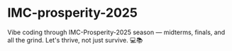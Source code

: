 # IMC-prosperity-2025
 
Vibe coding through IMC-Prosperity-2025 season — midterms, finals, and all the grind. Let's thrive, not just survive. 💻📚
